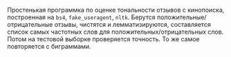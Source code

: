 Простенькая программка по оценке тональности отзывов с кинопоиска, построенная на `bs4`, `fake_useragent`, `nltk`.
Берутся положительные/отрицательные отзывы, чистятся и лемматизируются, составляется список самых частотных слов для положительных/отрицательных слов. 
Потом на тестовой выборке проверяется точность.
То же самое повторяется с биграммами.
